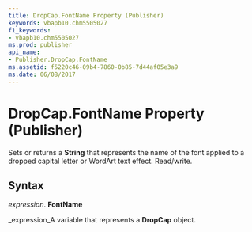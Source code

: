 ```yaml
---
title: DropCap.FontName Property (Publisher)
keywords: vbapb10.chm5505027
f1_keywords:
- vbapb10.chm5505027
ms.prod: publisher
api_name:
- Publisher.DropCap.FontName
ms.assetid: f5220c46-09b4-7860-0b85-7d44af05e3a9
ms.date: 06/08/2017
---
```



# DropCap.FontName Property (Publisher)

Sets or returns a  **String** that represents the name of the font applied to a dropped capital letter or WordArt text effect. Read/write.


## Syntax

 _expression_. **FontName**

 _expression_A variable that represents a  **DropCap** object.


